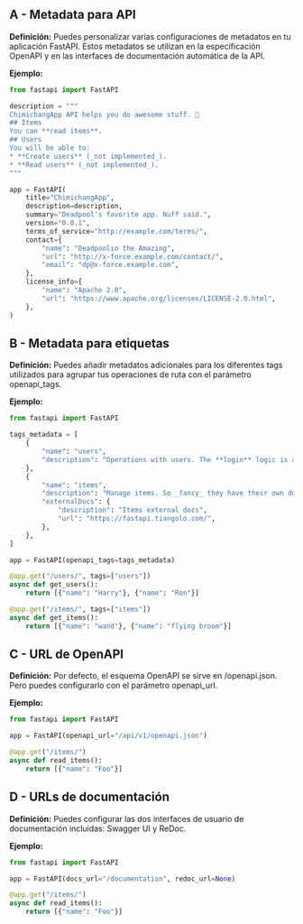 ## A - Metadata para API

**Definición:** Puedes personalizar varias configuraciones de metadatos en tu aplicación FastAPI. Estos metadatos se utilizan en la especificación OpenAPI y en las interfaces de documentación automática de la API.

**Ejemplo:**

```python
from fastapi import FastAPI

description = """
ChimichangApp API helps you do awesome stuff. 🚀
## Items
You can **read items**.
## Users
You will be able to:
* **Create users** (_not implemented_).
* **Read users** (_not implemented_).
"""

app = FastAPI(
    title="ChimichangApp",
    description=description,
    summary="Deadpool's favorite app. Nuff said.",
    version="0.0.1",
    terms_of_service="http://example.com/terms/",
    contact={
        "name": "Deadpoolio the Amazing",
        "url": "http://x-force.example.com/contact/",
        "email": "dp@x-force.example.com",
    },
    license_info={
        "name": "Apache 2.0",
        "url": "https://www.apache.org/licenses/LICENSE-2.0.html",
    },
)
```

## B - Metadata para etiquetas

**Definición:** Puedes añadir metadatos adicionales para los diferentes tags utilizados para agrupar tus operaciones de ruta con el parámetro openapi_tags.

**Ejemplo:**

```python
from fastapi import FastAPI

tags_metadata = [
    {
        "name": "users",
        "description": "Operations with users. The **login** logic is also here.",
    },
    {
        "name": "items",
        "description": "Manage items. So _fancy_ they have their own docs.",
        "externalDocs": {
            "description": "Items external docs",
            "url": "https://fastapi.tiangolo.com/",
        },
    },
]

app = FastAPI(openapi_tags=tags_metadata)

@app.get("/users/", tags=["users"])
async def get_users():
    return [{"name": "Harry"}, {"name": "Ron"}]

@app.get("/items/", tags=["items"])
async def get_items():
    return [{"name": "wand"}, {"name": "flying broom"}]
```

## C - URL de OpenAPI

**Definición:** Por defecto, el esquema OpenAPI se sirve en /openapi.json. Pero puedes configurarlo con el parámetro openapi_url.

**Ejemplo:**

```python
from fastapi import FastAPI

app = FastAPI(openapi_url="/api/v1/openapi.json")

@app.get("/items/")
async def read_items():
    return [{"name": "Foo"}]
```

## D - URLs de documentación

**Definición:** Puedes configurar las dos interfaces de usuario de documentación incluidas: Swagger UI y ReDoc.

**Ejemplo:**

```python
from fastapi import FastAPI

app = FastAPI(docs_url="/documentation", redoc_url=None)

@app.get("/items/")
async def read_items():
    return [{"name": "Foo"}]
```
